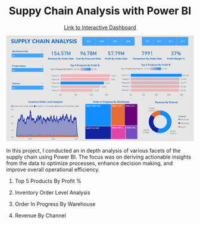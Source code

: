 <p align="center">
<h1 align="center">Suppy Chain Analysis with Power BI</h1>
</p>

<p align="center">
<a href="https://app.powerbi.com/view?r=eyJrIjoiYWMxOWMyYzktM2E5MC00NWQxLTk4YmMtMDVjZmQ5N2UwOWQyIiwidCI6ImMyOTMyNDU1LWIzZTctNDJhYi1hY2ExLWZhNTNmMjcxN2EyNSJ9">Link to Interactive Dashboard</a>
</p>

![Alt Text](dashboard_supply_chain_analysis.png)

In this project, I conducted an in depth analysis of various facets of the supply chain using Power BI. The focus was on deriving actionable insights from the data to optimize processes, enhance decision making, and improve overall operational efficiency.

1. Top 5 Products By Profit %

2. Inventory Order Level Analysis

3. Order In Progress By Warehouse

4. Revenue By Channel
